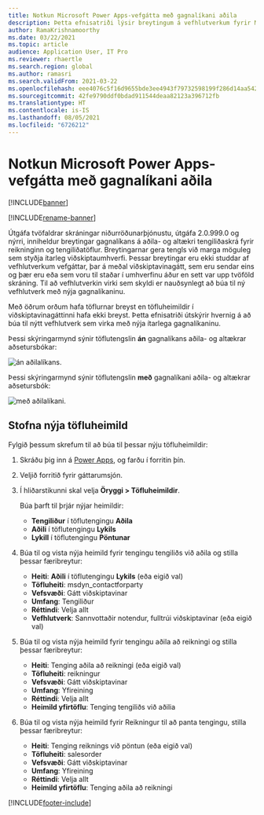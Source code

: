 ```yaml
---
title: Notkun Microsoft Power Apps-vefgátta með gagnalíkani aðila
description: Þetta efnisatriði lýsir breytingum á vefhlutverkum fyrir Microsoft Power Apps-gáttir vegna gagnalíkans aðilans í tvöfaldri skráningu.
author: RamaKrishnamoorthy
ms.date: 03/22/2021
ms.topic: article
audience: Application User, IT Pro
ms.reviewer: rhaertle
ms.search.region: global
ms.author: ramasri
ms.search.validFrom: 2021-03-22
ms.openlocfilehash: eee4076c5f16d9655bde3ee4943f79732598199f286d14aa542c167497d83262
ms.sourcegitcommit: 42fe9790ddf0bdad911544deaa82123a396712fb
ms.translationtype: HT
ms.contentlocale: is-IS
ms.lasthandoff: 08/05/2021
ms.locfileid: "6726212"
---
```

# <a name="using-microsoft-power-apps-portals-with-the-party-data-model"></a>Notkun Microsoft Power Apps-vefgátta með gagnalíkani aðila

[!INCLUDE[banner](../../includes/banner.md)]

[!INCLUDE[rename-banner](~/includes/cc-data-platform-banner.md)]

Útgáfa tvöfaldrar skráningar niðurröðunarþjónustu, útgáfa 2.0.999.0 og nýrri, inniheldur breytingar gagnalíkans á aðila- og altækri tengiliðaskrá fyrir reikninginn og tengiliðatöflur. Breytingarnar gera tengls við marga möguleg sem styðja ítarleg viðskiptaumhverfi. Þessar breytingar eru ekki studdar af vefhlutverkum vefgáttar, þar á meðal viðskiptavinagátt, sem eru sendar eins og þær eru eða sem voru til staðar í umhverfinu áður en sett var upp tvöföld skráning. Til að vefhlutverkin virki sem skyldi er nauðsynlegt að búa til ný vefhlutverk með nýja gagnalíkaninu. 

Með öðrum orðum hafa töflurnar breyst en töfluheimildir í viðskiptavinagáttinni hafa ekki breyst. Þetta efnisatriði útskýrir hvernig á að búa til nýtt vefhlutverk sem virka með nýja ítarlega gagnalíkaninu.

Þessi skýringarmynd sýnir töflutengslin **án** gagnalíkans aðila- og altækrar aðsetursbókar:

   ![án aðilalíkans.](media/without-party-model.PNG)

Þessi skýringarmynd sýnir töflutengslin **með** gagnalíkani aðila- og altækrar aðsetursbók:

   ![með aðilalíkani.](media/with-party-model.png)

## <a name="create-a-new-table-permission"></a>Stofna nýja töfluheimild

Fylgið þessum skrefum til að búa til þessar nýju töfluheimildir:

1. Skráðu þig inn á [Power Apps](https://make.powerapps.com), og farðu í forritin þín.
2. Veljið forritið fyrir gáttarumsjón.
3. Í hliðarstikunni skal velja **Öryggi > Töfluheimildir**.

    Búa þarft til þrjár nýjar heimildir:

    + **Tengiliður** í töflutengingu **Aðila**
    + **Aðili** í töflutengingu **Lykils**
    + **Lykill** í töflutengingu **Pöntunar**

4. Búa til og vista nýja heimild fyrir tengingu tengiliðs við aðila og stilla þessar færibreytur:

    + **Heiti**: **Aðili** í töflutengingu **Lykils** (eða eigið val)
    + **Töfluheiti**: msdyn_contactforparty
    + **Vefsvæði**: Gátt viðskiptavinar
    + **Umfang**: Tengiliður
    + **Réttindi**: Velja allt
    + **Vefhlutverk**: Sannvottaðir notendur, fulltrúi viðskiptavinar (eða eigið val)

5. Búa til og vista nýja heimild fyrir tengingu aðila að reikningi og stilla þessar færibreytur:

    + **Heiti**: Tenging aðila að reikningi (eða eigið val)
    + **Töfluheiti**: reikningur
    + **Vefsvæði**: Gátt viðskiptavinar
    + **Umfang**: Yfireining
    + **Réttindi**: Velja allt
    + **Heimild yfirtöflu**: Tenging tengiliðs við aðilia

6. Búa til og vista nýja heimild fyrir Reikningur til að panta tengingu, stilla þessar færibreytur:

    + **Heiti**: Tenging reiknings við pöntun (eða eigið val)
    + **Töfluheiti**: salesorder
    + **Vefsvæði**: Gátt viðskiptavinar
    + **Umfang**: Yfireining
    + **Réttindi**: Velja allt
    + **Heimild yfirtöflu**: Tenging aðila að reikningi

[!INCLUDE[footer-include](../../../../includes/footer-banner.md)]
